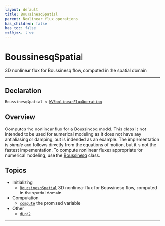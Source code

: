 ```yaml
---
layout: default
title: BoussinesqSpatial
parent: Nonlinear flux operations
has_children: false
has_toc: false
mathjax: true
---
```


#  BoussinesqSpatial

3D nonlinear flux for Boussinesq flow, computed in the spatial domain


---

## Declaration

<div class="language-matlab highlighter-rouge"><div class="highlight"><pre class="highlight"><code>BoussinesqSpatial < <a href="/classes/wvnonlinearfluxoperation/" title="WVNonlinearFluxOperation">WVNonlinearFluxOperation</a></code></pre></div></div>

## Overview
 
  Computes the nonlinear flux for a Boussinesq model. This class is not
  intended to be used for numerical modeling as it does not have any
  antialiasing or damping, but is indended as an example. The
  implementation is *simple* and follows directly from the equations of
  motion, but it is not the fastest implementation. To compute
  nonlinear fluxes appropriate for numerical modeling, use the
  [Boussinesq](/classes/boussinesq/) class.
 
    


## Topics
+ Initializing
  + [`BoussinesqSpatial`](/classes/boussinesqspatial/boussinesqspatial.html) 3D nonlinear flux for Boussinesq flow, computed in the spatial domain
+ Computation
  + [`compute`](/classes/boussinesqspatial/compute.html) the promised variable
+ Other
  + [`dLnN2`](/classes/boussinesqspatial/dlnn2.html) 


---